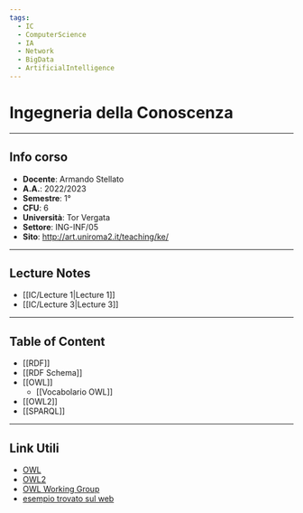 ```yaml
---
tags:
  - IC
  - ComputerScience
  - IA
  - Network
  - BigData
  - ArtificialIntelligence
---
```

# Ingegneria della Conoscenza
--------------------------
## Info corso
- **Docente**: Armando Stellato
- **A.A.**: 2022/2023
- **Semestre**: 1°
- **CFU**: 6
- **Università**: Tor Vergata
- **Settore**: ING-INF/05
- **Sito**: http://art.uniroma2.it/teaching/ke/

---------------------
## Lecture Notes
- [[IC/Lecture 1|Lecture 1]]
- [[IC/Lecture 3|Lecture 3]]

-----
## Table of Content
- [[RDF]]
- [[RDF Schema]]
- [[OWL]]
	- [[Vocabolario OWL]]
- [[OWL2]]
- [[SPARQL]]

-------
## Link Utili
- [OWL](https://www.w3.org/TR/owl-ref/#FunctionalProperty-def)
- [OWL2](https://www.w3.org/TR/owl2-syntax/)
- [OWL Working Group](https://www.w3.org/2007/OWL/wiki/OWL_Working_Group)
- [esempio trovato sul web](https://github.com/phillord/owl-api/blob/master/contract/src/test/resources/primer.turtle.rdf)